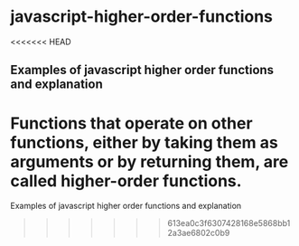 # javascript-higher-order-functions

<<<<<<< HEAD
## Examples of javascript higher order functions and explanation

Functions that operate on other functions, either by taking them as arguments or by returning them, are called higher-order functions.
=======
Examples of javascript higher order functions and explanation 
>>>>>>> 613ea0c3f6307428168e5868bb12a3ae6802c0b9
